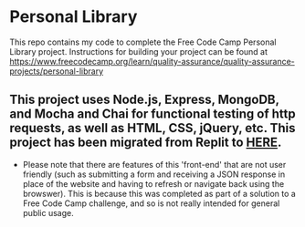 # Personal Library

This repo contains my code to complete the Free Code Camp Personal Library project. Instructions for building your project can be found at https://www.freecodecamp.org/learn/quality-assurance/quality-assurance-projects/personal-library

## This project uses Node.js, Express, MongoDB, and Mocha and Chai for functional testing of http requests, as well as HTML, CSS, jQuery, etc. This project has been migrated from Replit to [HERE](https://personal-library-gdj5.onrender.com/).

- Please note that there are features of this 'front-end' that are not user friendly (such as submitting a form and receiving a JSON response in place of the website and having to refresh or navigate back using the browswer). This is because this was completed as part of a solution to a Free Code Camp challenge, and so is not really intended for general public usage.
